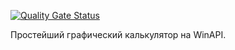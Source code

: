 [![Quality Gate Status](https://sonarcloud.io/api/project_badges/measure?project=Hummel009_Calculator-WinAPI&metric=alert_status)](https://sonarcloud.io/summary/overall?id=Hummel009_Calculator-WinAPI)

Простейший графический калькулятор на WinAPI.
